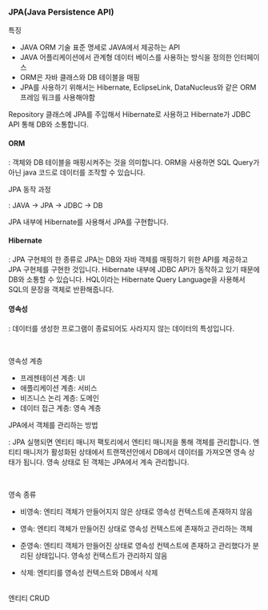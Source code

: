 
### JPA(Java Persistence API)

특징 

+ JAVA ORM 기술 표준 명세로 JAVA에서 제공하는 API
+ JAVA 어플리케이션에서 관계형 데이터 베이스를 사용하는 방식을 정의한 인터페이스 
+ ORM은 자바 클래스와 DB 테이블을 매핑
+ JPA를 사용하기 위해서는 Hibernate, EclipseLink, DataNucleus와 같은 ORM 프레임 워크를 사용해야함 

Repository 클래스에 JPA를 주입해서 Hibernate로 사용하고 Hibernate가 JDBC API 통해 DB와 소통합니다. 

#### ORM

: 객체와 DB 테이블을 매핑시켜주는 것을 의미합니다. ORM을 사용하면 SQL Query가 아닌 java 코드로 데이터를 조작할 수 있습니다. 


JPA 동작 과정

: JAVA -> JPA -> JDBC -> DB

  JPA 내부에 Hibernate를 사용해서 JPA를 구현합니다.


#### Hibernate

: JPA 구현체의 한 종류로 JPA는 DB와 자바 객체를 매핑하기 위한 API를 제공하고 JPA 구현체를 구현한 것입니다.
  Hibernate 내부에 JDBC API가 동작하고 있기 때문에 DB와 소통할 수 있습니다. HQL이라는 Hibernate Query Language을 사용해서 SQL의 문장을 객체로 반환해줍니다. 

#### 영속성

: 데이터를 생성한 프로그램이 종료되어도 사라지지 않는 데이터의 특성입니다. 

<br>

영속성 계층
  
  + 프레젠테이션 계층: UI 
  + 애플리케이션 계층: 서비스 
  + 비즈니스 논리 계층: 도메인 
  + 데이터 접근 계층: 영속 계층

JPA에서 객체를 관리하는 방법

: JPA 실행되면 엔티티 매니저 팩토리에서 엔티티 매니저을 통해 객체를 관리합니다. 엔티티 매니저가 활성화된 상태에서 트랜잭션안에서 DB에서 데이터를 가져오면 영속 상태가 됩니다. 영속 상태로 된 객체는 JPA에서 계속 관리합니다.  

<br>

영속 종류

+ 비영속: 엔티티 객체가 만들어지지 않은 상태로 영속성 컨텍스트에 존재하지 않음

+ 영속: 엔티티 객체가 만들어진 상태로 영속성 컨텍스트에 존재하고 관리하는 객체

+ 준영속: 엔티티 객체가 만들어진 상태로 영속성 컨텍스트에 존재하고 관리했다가 분리된 상태입니다. 영속성 컨텍스트가 관리하지 않음 

+ 삭제: 엔티티를 영속성 컨텍스트와 DB에서 삭제

<br>
엔티티 CRUD

````JAVA 
  
````

